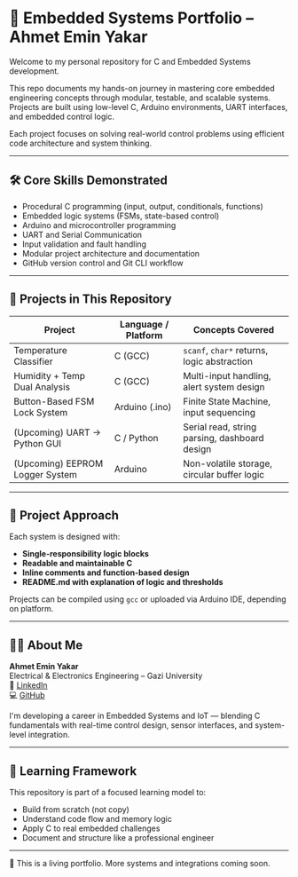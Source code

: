 # 🚀 Embedded Systems Portfolio – Ahmet Emin Yakar

Welcome to my personal repository for C and Embedded Systems development.

This repo documents my hands-on journey in mastering core embedded engineering concepts through modular, testable, and scalable systems. Projects are built using low-level C, Arduino environments, UART interfaces, and embedded control logic.

Each project focuses on solving real-world control problems using efficient code architecture and system thinking.

---

## 🛠️ Core Skills Demonstrated

- Procedural C programming (input, output, conditionals, functions)
- Embedded logic systems (FSMs, state-based control)
- Arduino and microcontroller programming
- UART and Serial Communication
- Input validation and fault handling
- Modular project architecture and documentation
- GitHub version control and Git CLI workflow

---

## 📂 Projects in This Repository

| Project                            | Language / Platform | Concepts Covered                                 |
|------------------------------------|----------------------|--------------------------------------------------|
| Temperature Classifier             | C (GCC)              | `scanf`, `char*` returns, logic abstraction      |
| Humidity + Temp Dual Analysis      | C (GCC)              | Multi-input handling, alert system design        |
| Button-Based FSM Lock System       | Arduino (.ino)       | Finite State Machine, input sequencing           |
| (Upcoming) UART → Python GUI       | C / Python           | Serial read, string parsing, dashboard design    |
| (Upcoming) EEPROM Logger System    | Arduino              | Non-volatile storage, circular buffer logic      |

---

## 📌 Project Approach

Each system is designed with:
- **Single-responsibility logic blocks**
- **Readable and maintainable C**
- **Inline comments and function-based design**
- **README.md with explanation of logic and thresholds**

Projects can be compiled using `gcc` or uploaded via Arduino IDE, depending on platform.

---

## 🧑‍💻 About Me

**Ahmet Emin Yakar**  
Electrical & Electronics Engineering – Gazi University  
🔗 [LinkedIn](https://www.linkedin.com/in/ahmet-emin-yakar-bbb6732a6/)  
💻 [GitHub](https://github.com/ahmeteminyakar)

I'm developing a career in Embedded Systems and IoT — blending C fundamentals with real-time control design, sensor interfaces, and system-level integration.

---

## 🧠 Learning Framework

This repository is part of a focused learning model to:
- Build from scratch (not copy)
- Understand code flow and memory logic
- Apply C to real embedded challenges
- Document and structure like a professional engineer

---

📌 This is a living portfolio. More systems and integrations coming soon.
